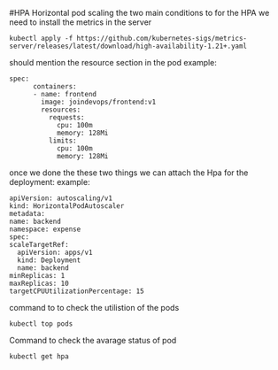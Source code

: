 #HPA Horizontal pod scaling
the two main conditions  to for the HPA
we need to install the  metrics in the server

```
kubectl apply -f https://github.com/kubernetes-sigs/metrics-server/releases/latest/download/high-availability-1.21+.yaml
```

should mention the resource section in the pod 
example:

```
spec:
      containers:
      - name: frontend
        image: joindevops/frontend:v1
        resources:
          requests:
            cpu: 100m
            memory: 128Mi
          limits:
            cpu: 100m
            memory: 128Mi
```
 once we done the these two things we can attach the Hpa for the deployment:
 example:

 ```
apiVersion: autoscaling/v1
kind: HorizontalPodAutoscaler
metadata:
 name: backend
 namespace: expense
spec:
 scaleTargetRef:
   apiVersion: apps/v1
   kind: Deployment
   name: backend
 minReplicas: 1
 maxReplicas: 10
 targetCPUUtilizationPercentage: 15
```



command to to check the utilistion of the pods 

```
kubectl top pods
```

Command to check  the avarage status of pod

```
kubectl get hpa
```
